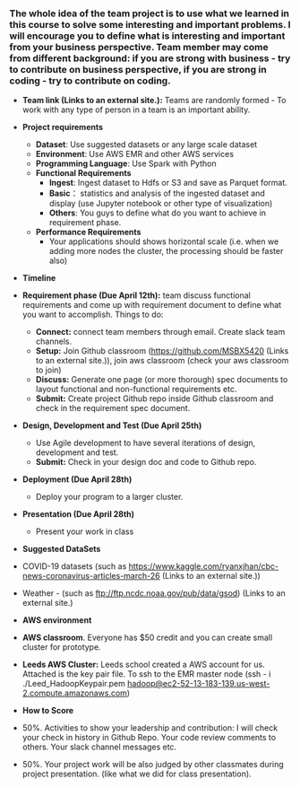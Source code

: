 ### The whole idea of the team project is to use what we learned in this course to solve some interesting and important problems. I will encourage you to define what is interesting and important from your business perspective. Team member may come from different background: if you are strong with business - try to contribute on business perspective, if you are strong in coding - try to contribute on coding.

- **Team link (Links to an external site.):** Teams are randomly formed - To work with any type of person in a team is an important ability.
- **Project requirements**
  - **Dataset**: Use suggested datasets or any large scale dataset
  - **Environment**: Use AWS EMR and other AWS services
  - **Programming Language**: Use Spark with Python
  - **Functional Requirements**
    - **Ingest**: Ingest dataset to Hdfs or S3 and save as Parquet format.
    - **Basic**： statistics and analysis of the ingested dataset and display (use Jupyter notebook or other type of visualization)
    - **Others**: You guys to define what do you want to achieve in requirement phase.
  - **Performance Requirements**
    - Your applications should shows horizontal scale (i.e. when we adding more nodes the cluster, the processing should be faster also)

- **Timeline**
 - **Requirement phase (Due April 12th):** team discuss functional requirements and come up with requirement document to define what you want to accomplish. Things to do:
    - **Connect:** connect team members through email. Create slack team channels.
    - **Setup:** Join Github classroom (https://github.com/MSBX5420 (Links to an external site.)), join aws classroom (check your aws classroom to join) 
    - **Discuss:** Generate one page (or more thorough) spec documents to layout functional and non-functional requirements etc.
    - **Submit:** Create project Github repo inside Github classroom and check in the requirement spec document.

 - **Design, Development and Test (Due April 25th)**
    - Use Agile development to have several iterations of design, development and test.
    - **Submit:** Check in your design doc and code to Github repo.
 - **Deployment (Due April 28th)**
    - Deploy your program to a larger cluster.
 - **Presentation (Due April 28th)**
    - Present your work in class
- **Suggested DataSets**
 - COVID-19 datasets (such as https://www.kaggle.com/ryanxjhan/cbc-news-coronavirus-articles-march-26 (Links to an external site.))
 - Weather - (such as ftp://ftp.ncdc.noaa.gov/pub/data/gsod) (Links to an external site.)
- **AWS environment**
 - **AWS classroom**. Everyone has $50 credit and you can create small cluster for prototype.
 - **Leeds AWS Cluster:** Leeds school created a AWS account for us. Attached is the key pair file. To ssh to the EMR master node (ssh -                           i ./Leed_HadoopKeypair.pem hadoop@ec2-52-13-183-139.us-west-2.compute.amazonaws.com)
- **How to Score**
 - 50%. Activities to show your leadership and contribution: I will check your check in history in Github Repo. Your code review comments to others. Your slack channel messages etc.
 - 50%. Your project work will be also judged by other classmates during project presentation. (like what we did for class presentation). 
